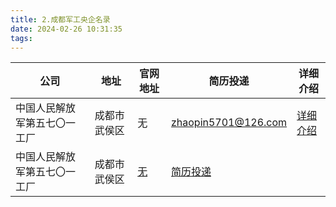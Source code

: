 ```yaml
---
title: 2.成都军工央企名录
date: 2024-02-26 10:31:35
tags:
---
```

| 公司                 | 地址 |官网地址|简历投递| 详细介绍 |
|--------------------|--|---|---|------|
| 中国人民解放军第五七〇一工厂 | 成都市武侯区 | 无| zhaopin5701@126.com | [详细介绍](http://42.193.22.180/央国企名录/3.成都央企名录/中国人民解放军第5701工厂/) |
| 中国人民解放军第五七〇一工厂 | 成都市武侯区 | [无](http://www.cncecws.com/)| [简历投递](http://chengfei.cdeast.cn/web/?PC=PC) | []() |


